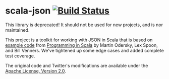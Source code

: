 # scala-json [![Build Status](https://secure.travis-ci.org/twitter/scala-json.png)](https://travis-ci.org/twitter/scala-json)

This library is deprecated! It should not be used for new projects, and is
nor maintained.

This project is a toolkit for working with JSON in Scala that is based on
[example code](http://booksites.artima.com/programming_in_scala_2ed/examples/)
from [Programming in Scala](http://www.artima.com/shop/programming_in_scala_2ed)
by Martin Odersky, Lex Spoon, and Bill Venners. We've tightened up some edge
cases and added complete test coverage.

The original code and Twitter's modifications are available under the
[Apache License, Version 2.0](http://www.apache.org/licenses/LICENSE-2.0).
